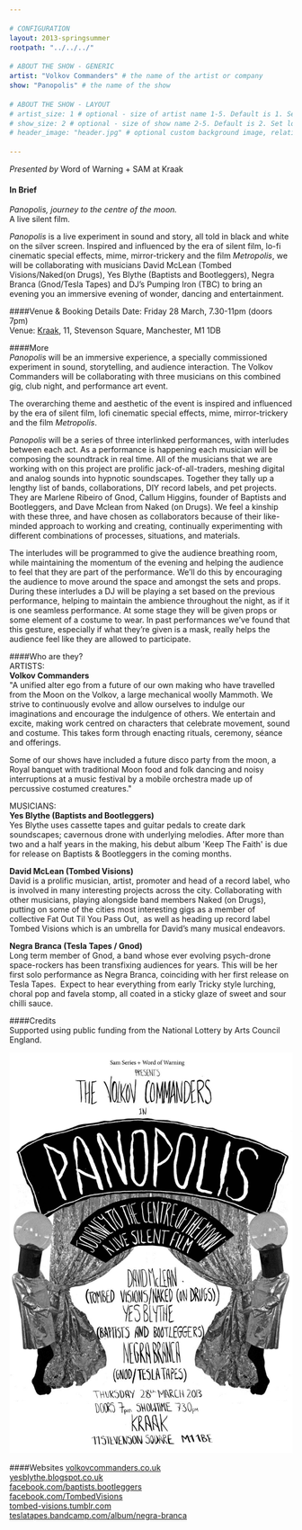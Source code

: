 ```yaml
---

# CONFIGURATION
layout: 2013-springsummer
rootpath: "../../../"

# ABOUT THE SHOW - GENERIC
artist: "Volkov Commanders" # the name of the artist or company
show: "Panopolis" # the name of the show

# ABOUT THE SHOW - LAYOUT
# artist_size: 1 # optional - size of artist name 1-5. Default is 1. Set longer names to lower values
# show_size: 2 # optional - size of show name 2-5. Default is 2. Set longer names to lower values
# header_image: "header.jpg" # optional custom background image, relative to current page

---
```

*Presented by* Word of Warning + SAM at Kraak    

#### In Brief
*Panopolis, journey to the centre of the moon.*     
A live silent film.    

*Panopolis* is a live experiment in sound and story, all told in black and white on the silver screen. Inspired and influenced by the era of silent film, lo-fi cinematic special effects, mime, mirror-trickery and the film *Metropolis*, we will be collaborating with musicians David McLean (Tombed Visions/Naked(on Drugs), Yes Blythe (Baptists and Bootleggers), Negra Branca (Gnod/Tesla Tapes) and DJ’s Pumping Iron (TBC) to bring an evening you an immersive evening of wonder, dancing and entertainment.   

####Venue & Booking Details
Date: Friday 28 March, 7.30-11pm (doors 7pm)   
Venue: [Kraak](http://www.kraak.co/home/find-us/), 11, Stevenson Square, Manchester, M1 1DB    

####More    
*Panopolis* will be an immersive experience, a specially commissioned experiment in sound, storytelling, and audience interaction. The Volkov Commanders will be collaborating with three musicians on this combined gig, club night, and performance art event.    

The overarching theme and aesthetic of the event is inspired and influenced by the era of silent film, lofi cinematic special effects, mime, mirror-trickery and the film *Metropolis*.    

*Panopolis* will be a series of three interlinked performances, with interludes between each act. As a performance is happening each musician will be composing the soundtrack in real time. All of the musicians that we are working with on this project are prolific jack-of-all-traders, meshing digital and analog sounds into hypnotic soundscapes. Together they tally up a lengthy list of bands, collaborations, DIY record labels, and pet projects. They are Marlene Ribeiro of Gnod, Callum Higgins, founder of Baptists and Bootleggers, and Dave Mclean from Naked (on Drugs). We feel a kinship with these three, and have chosen as collaborators because of their like-minded approach to working and creating, continually experimenting with different combinations of processes, situations, and materials.    

The interludes will be programmed to give the audience breathing room, while maintaining the momentum of the evening and helping the audience to feel that they are part of the performance. We’ll do this by encouraging the audience to move around the space and amongst the sets and props. During these interludes a DJ will be playing a set based on the previous performance, helping to maintain the ambience throughout the night, as if it is one seamless performance. At some stage they will be given props or some element of a costume to wear. In past performances we’ve found that this gesture, especially if what they’re given is a mask, really helps the audience feel like they are allowed to participate.    

####Who are they?   
ARTISTS:    
 **Volkov Commanders**    
 "A unified alter ego from a future of our own making who have travelled from the Moon on the Volkov, a large mechanical woolly Mammoth. We strive to continuously evolve and allow ourselves to indulge our imaginations and encourage the indulgence of others. We entertain and excite, making work centred on characters that celebrate movement, sound and costume. This takes form through enacting rituals, ceremony, séance and offerings.    
    
Some of our shows have included a future disco party from the moon, a Royal banquet with traditional Moon food and folk dancing and noisy interruptions at a music festival by a mobile orchestra made up of percussive costumed creatures."   
 
MUSICIANS:    
**Yes Blythe (Baptists and Bootleggers)**    
Yes Blythe uses cassette tapes and guitar pedals to create dark soundscapes; cavernous drone with underlying melodies. After more than two and a half years in the making, his debut album 'Keep The Faith' is due for release on Baptists & Bootleggers in the coming months.

**David McLean (Tombed Visions)**    
David is a prolific musician, artist, promoter and head of a record label, who is involved in many interesting projects across the city. Collaborating with other musicians, playing alongside band members Naked (on Drugs), putting on some of the cities most interesting gigs as a member of collective Fat Out Til You Pass Out,  as well as heading up record label Tombed Visions which is an umbrella for David’s many musical endeavors.    

**Negra Branca (Tesla Tapes / Gnod)**    
Long term member of Gnod, a band whose ever evolving psych-drone space-rockers has been transfixing audiences for years. This will be her first solo performance as Negra Branca, coinciding with her first release on Tesla Tapes.  Expect to hear everything from early Tricky style lurching, choral pop and favela stomp, all coated in a sticky glaze of sweet and sour chilli sauce.    

####Credits       
Supported using public funding from the National Lottery by Arts Council England.    

![Panopolis](Panopolis.jpg)    

####Websites
[volkovcommanders.co.uk](http://www.volkovcommanders.co.uk)    
[yesblythe.blogspot.co.uk](http://yesblythe.blogspot.co.uk/)    
[facebook.com/baptists.bootleggers](https://www.facebook.com/baptists.bootleggers )    
[facebook.com/TombedVisions](https://www.facebook.com/TombedVisions )    
[tombed-visions.tumblr.com](http://tombed-visions.tumblr.com/)    
[teslatapes.bandcamp.com/album/negra-branca](http://teslatapes.bandcamp.com/album/negra-branca )     




